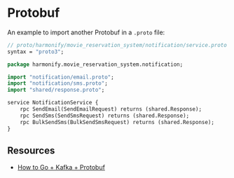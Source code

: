 # Protobuf

An example to import another Protobuf in a `.proto` file:

```proto
// proto/harmonify/movie_reservation_system/notification/service.proto
syntax = "proto3";

package harmonify.movie_reservation_system.notification;

import "notification/email.proto";
import "notification/sms.proto";
import "shared/response.proto";

service NotificationService {
    rpc SendEmail(SendEmailRequest) returns (shared.Response);
    rpc SendSms(SendSmsRequest) returns (shared.Response);
    rpc BulkSendSms(BulkSendSmsRequest) returns (shared.Response);
}

```

## Resources

- [How to Go + Kafka + Protobuf](https://hashnode.com/post/how-to-use-protobuf-with-golang-and-kafka-cl0e1elcl04mgo5nv93et9uew)
